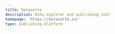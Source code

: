 ```yaml
---
title: Datasette
description: Data explorer and publishing tool
homepage: 'https://datasette.io/'
type: publishing-platform
---
```

